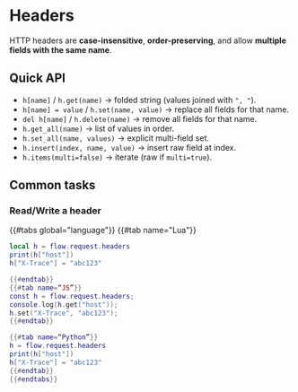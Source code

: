 # Headers

HTTP headers are **case-insensitive**, **order-preserving**, and allow **multiple fields with the same name**.

## Quick API
- `h[name]` / `h.get(name)` → folded string (values joined with `", "`).
- `h[name] = value` / `h.set(name, value)` → replace all fields for that name.
- `del h[name]` / `h.delete(name)` → remove all fields for that name.
- `h.get_all(name)` → list of values in order.
- `h.set_all(name, values)` → explicit multi-field set.
- `h.insert(index, name, value)` → insert raw field at index.
- `h.items(multi=false)` → iterate (raw if `multi=true`).

## Common tasks

### Read/Write a header
{{#tabs global="language"}}
{{#tab name="Lua"}}
```lua
local h = flow.request.headers
print(h["host"])
h["X-Trace"] = "abc123"

{{#endtab}}
{{#tab name=“JS”}}
const h = flow.request.headers;
console.log(h.get("host"));
h.set("X-Trace", "abc123");
{{#endtab}}

{{#tab name=“Python”}}
h = flow.request.headers
print(h["host"])
h["X-Trace"] = "abc123"
{{#endtab}}
{{#endtabs}}


